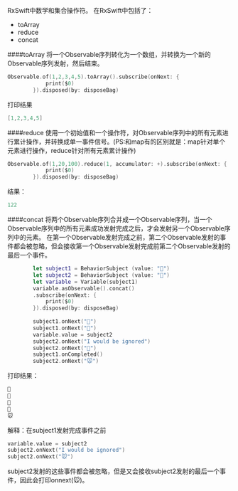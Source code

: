 RxSwift中数学和集合操作符。
在RxSwift中包括了：
- toArray
- reduce
- concat

####toArray
将一个Observable序列转化为一个数组，并转换为一个新的Observable序列发射，然后结束。

```swift
Observable.of(1,2,3,4,5).toArray().subscribe(onNext: {
            print($0)
        }).disposed(by: disposeBag)
```

打印结果
```swift
[1,2,3,4,5]
```

####reduce
使用一个初始值和一个操作符，对Observable序列中的所有元素进行累计操作，并转换成单一事件信号。(PS:和map有的区别就是：map针对单个元素进行操作，reduce针对所有元素累计操作)

```swift
Observable.of(1,20,100).reduce(1, accumulator: +).subscribe(onNext: {
            print($0)
        }).disposed(by: disposeBag)
```
结果：
```swift
122
```

####concat
将两个Observable序列合并成一个Observable序列，当一个Observable序列中的所有元素成功发射完成之后，才会发射另一个Observable序列中的元素。
在第一个Observable发射完成之前，第二个Observable发射的事件都会被忽略，但会接收第一个Observable发射完成前第二个Observable发射的最后一个事件。

```swift
        let subject1 = BehaviorSubject (value: "🍎")
        let subject2 = BehaviorSubject (value: "🐶")
        let variable = Variable(subject1)
        variable.asObservable().concat()
        .subscribe(onNext: {
            print($0)
        }).disposed(by: disposeBag)
        
        subject1.onNext("🍐")
        subject1.onNext("🍊")
        variable.value = subject2
        subject2.onNext("I would be ignored")
        subject2.onNext("🐶")
        subject1.onCompleted()
        subject2.onNext("🐭")
```
打印结果：
```swift
🍎
🍐
🍊
🐶
🐭
```

解释：在subject1发射完成事件之前

```swift
variable.value = subject2
subject2.onNext("I would be ignored")
subject2.onNext("🐭")
```
subject2发射的这些事件都会被忽略，但是又会接收subject2发射的最后一个事件，因此会打印onnext(🐭)。

